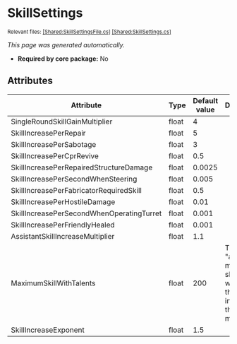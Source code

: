 # SkillSettings
<sup>Relevant files: [[Shared:SkillSettingsFile.cs]](https://github.com/Regalis11/Barotrauma/blob/master/Barotrauma/BarotraumaShared/SharedSource/ContentManagement/ContentFile/SkillSettingsFile.cs) [[Shared:SkillSettings.cs]](https://github.com/Regalis11/Barotrauma/blob/master/Barotrauma/BarotraumaShared/SharedSource/Characters/SkillSettings.cs)</sup>

*This page was generated automatically.*

- **Required by core package:** No



## Attributes

| Attribute                                 | Type  | Default value | Description                                                                        |
|-------------------------------------------|-------|---------------|------------------------------------------------------------------------------------|
| SingleRoundSkillGainMultiplier            | float | 4             |                                                                                    |
| SkillIncreasePerRepair                    | float | 5             |                                                                                    |
| SkillIncreasePerSabotage                  | float | 3             |                                                                                    |
| SkillIncreasePerCprRevive                 | float | 0.5           |                                                                                    |
| SkillIncreasePerRepairedStructureDamage   | float | 0.0025        |                                                                                    |
| SkillIncreasePerSecondWhenSteering        | float | 0.005         |                                                                                    |
| SkillIncreasePerFabricatorRequiredSkill   | float | 0.5           |                                                                                    |
| SkillIncreasePerHostileDamage             | float | 0.01          |                                                                                    |
| SkillIncreasePerSecondWhenOperatingTurret | float | 0.001         |                                                                                    |
| SkillIncreasePerFriendlyHealed            | float | 0.001         |                                                                                    |
| AssistantSkillIncreaseMultiplier          | float | 1.1           |                                                                                    |
| MaximumSkillWithTalents                   | float | 200           | The "absolute" maximum skill level with talents that increase the default maximum. |
| SkillIncreaseExponent                     | float | 1.5           |                                                                                    |



